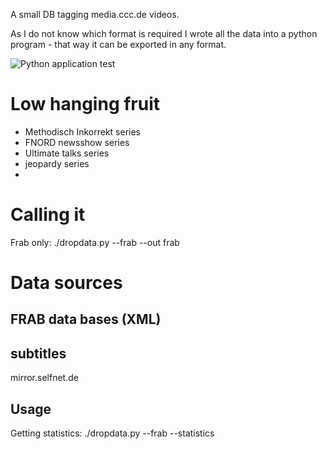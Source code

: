 A small DB tagging media.ccc.de videos.

As I do not know which format is required I wrote all the data into a python
program - that way it can be exported in any format.

![Python application test](https://github.com/Thorsten-Sick/tags_for_media_ccc_de/workflows/Python%20application/badge.svg)

# Low hanging fruit

- Methodisch Inkorrekt series
- FNORD newsshow series
- Ultimate talks series
- jeopardy series
-

# Calling it

Frab only:
./dropdata.py --frab --out frab

# Data sources

## FRAB data bases (XML)

## subtitles

mirror.selfnet.de

## Usage

Getting statistics:
./dropdata.py --frab --statistics
